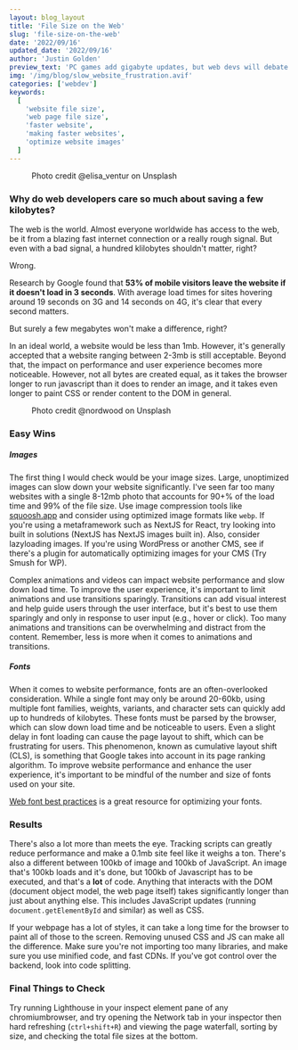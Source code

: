 ```yaml
---
layout: blog_layout
title: 'File Size on the Web'
slug: 'file-size-on-the-web'
date: '2022/09/16'
updated_date: '2022/09/16'
author: 'Justin Golden'
preview_text: 'PC games add gigabyte updates, but web devs will debate fiercely over a few kilobytes. Find out why.'
img: '/img/blog/slow_website_frustration.avif'
categories: ['webdev']
keywords:
  [
    'website file size',
    'web page file size',
    'faster website',
    'making faster websites',
    'optimize website images'
  ]
---
```


<figure>
  <picture>
    <source type="image/avif" srcset="/img/blog/slow_website_frustration.avif" alt="">
    <img src="/img/blog/slow_website_frustration.jpg" alt="">
  </picture>
  <figcaption>Photo credit @elisa_ventur on Unsplash</figcaption>
</figure>

### Why do web developers care so much about saving a few kilobytes?

The web is the world. Almost everyone worldwide has access to the web, be it from a blazing fast internet connection or a really rough signal. But even with a bad signal, a hundred klilobytes shouldn't matter, right?

Wrong.

Research by Google found that **53% of mobile visitors leave the website if it doesn't load in 3 seconds**. With average load times for sites hovering around 19 seconds on 3G and 14 seconds on 4G, it's clear that every second matters.

But surely a few megabytes won't make a difference, right?

In an ideal world, a website would be less than 1mb. However, it's generally accepted that a website ranging between 2-3mb is still acceptable. Beyond that, the impact on performance and user experience becomes more noticeable. However, not all bytes are created equal, as it takes the browser longer to run javascript than it does to render an image, and it takes even longer to paint CSS or render content to the DOM in general.

<figure>
<img src="/img/blog/hands_on_desk.avif" alt="">
<figcaption>Photo credit @nordwood on Unsplash</figcaption>
</figure>

### Easy Wins

##### Images

The first thing I would check would be your image sizes. Large, unoptimized images can slow down your website significantly. I've seen far too many websites with a single 8-12mb photo that accounts for 90+% of the load time and 99% of the file size. Use image compression tools like [squoosh.app](https://squoosh.app/) and consider using optimized image formats like `webp`. If you're using a metaframework such as NextJS for React, try looking into built in solutions (NextJS has NextJS images built in). Also, consider lazyloading images. If you're using WordPress or another CMS, see if there's a plugin for automatically optimizing images for your CMS (Try Smush for WP).

Complex animations and videos can impact website performance and slow down load time. To improve the user experience, it's important to limit animations and use transitions sparingly. Transitions can add visual interest and help guide users through the user interface, but it's best to use them sparingly and only in response to user input (e.g., hover or click). Too many animations and transitions can be overwhelming and distract from the content. Remember, less is more when it comes to animations and transitions.

##### Fonts

When it comes to website performance, fonts are an often-overlooked consideration. While a single font may only be around 20-60kb, using multiple font families, weights, variants, and character sets can quickly add up to hundreds of kilobytes. These fonts must be parsed by the browser, which can slow down load time and be noticeable to users. Even a slight delay in font loading can cause the page layout to shift, which can be frustrating for users. This phenomenon, known as cumulative layout shift (CLS), is something that Google takes into account in its page ranking algorithm. To improve website performance and enhance the user experience, it's important to be mindful of the number and size of fonts used on your site.

[Web font best practices](https://youtu.be/G0cOQ79WKZE) is a great resource for optimizing your fonts.

### Results

There's also a lot more than meets the eye. Tracking scripts can greatly reduce performance and make a 0.1mb site feel like it weighs a ton. There's also a different between 100kb of image and 100kb of JavaScript. An image that's 100kb loads and it's done, but 100kb of Javascript has to be executed, and that's a **lot** of code. Anything that interacts with the DOM (document object model, the web page itself) takes significantly longer than just about anything else. This includes JavaScript updates (running `document.getElementById` and similar) as well as CSS.

If your webpage has a lot of styles, it can take a long time for the browser to paint all of those to the screen. Removing unused CSS and JS can make all the difference. Make sure you're not importing too many libraries, and make sure you use minified code, and fast CDNs. If you've got control over the backend, look into code splitting.

### Final Things to Check

Try running Lighthouse in your inspect element pane of any chromiumbrowser, and try opening the Network tab in your inspector then hard refreshing (`ctrl+shift+R`) and viewing the page waterfall, sorting by size, and checking the total file sizes at the bottom.
